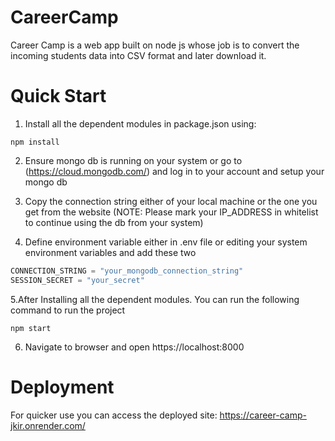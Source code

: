 # CareerCamp
Career Camp is a web app built on node js whose job is to convert the incoming students data into CSV format and later download it.

# Quick Start
1. Install all the dependent modules in package.json using:

```
npm install
```

2. Ensure mongo db is running on your system or go to (https://cloud.mongodb.com/) and log in to your account and setup your mongo db
3. Copy the connection string either of your local machine or the one you get from the website
(NOTE: Please mark your IP_ADDRESS in whitelist to continue using the db from your system)

4. Define environment variable either in .env file or editing your system environment variables and add these two

``` javascript
CONNECTION_STRING = "your_mongodb_connection_string"
SESSION_SECRET = "your_secret"
```

5.After Installing all the dependent modules. You can run the following command to run the project

```
npm start
```
6. Navigate to browser and open https://localhost:8000

# Deployment

For quicker use you can access the deployed site: https://career-camp-jkir.onrender.com/ 
